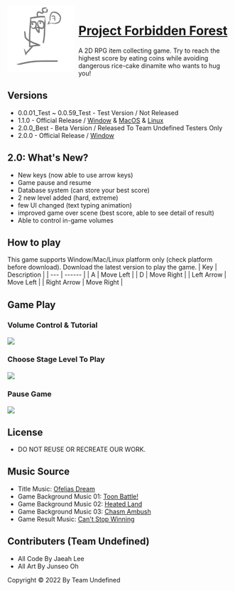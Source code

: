 <img width="150" height="150" align="left" style="float: left; margin: 0 10px 0 0;" alt="TheForbiddenForest" src="https://github.com/RuthGyeul/Forbidden-Forest-Resources/blob/2.0/LmaoIcon.png"> 


# [Project Forbidden Forest](https://github.com/RuthGyeul/Forbidden-Forest-Resources)
A 2D RPG item collecting game. Try to reach the highest score by eating coins while avoiding dangerous rice-cake dinamite who wants to hug you!


## Versions
- 0.0.01_Test ~ 0.0.59_Test - Test Version / Not Released
- 1.1.0 - Official Release / [Window](https://github.com/RuthGyeul/Forbidden-Forest-Resources/releases/download/Window/Forbidden_Forest_Window_1.1.0.zip) & [MacOS](https://github.com/RuthGyeul/Forbidden-Forest-Resources/releases/download/MacOS/Forbidden_Forest_MacOS_1.1.0.zip) & [Linux](https://github.com/RuthGyeul/Forbidden-Forest-Resources/releases/download/Linux/Forbidden_Forest_Linux_1.1.0.zip)
- 2.0.0_Best - Beta Version / Released To Team Undefined Testers Only
- 2.0.0 - Official Release / [Window](https://github.com/RuthGyeul/Forbidden-Forest-Resources/releases/download/Window/ForbiddenForest_Window_2.0.0.zip)


## 2.0: What's New?
- New keys (now able to use arrow keys)
- Game pause and resume
- Database system (can store your best score)
- 2 new level added (hard, extreme)
- few UI changed (text typing animation)
- improved game over scene (best score, able to see detail of result)
- Able to control in-game volumes


## How to play
This game supports Window/Mac/Linux platform only (check platform before download). 
Download the latest version to play the game.
| Key | Description |
| --- | ------ |
| A | Move Left |
| D | Move Right |
| Left Arrow | Move Left |
| Right Arrow | Move Right |

## Game Play
### Volume Control & Tutorial
<img width=auto height=auto max-width=500px max-height=500px align="center" src="https://github.com/RuthGyeul/Forbidden-Forest-Resources/blob/2.0/Preview/ezgif-4-9b564a8320.gif">

### Choose Stage Level To Play
<img width=auto height=auto max-width=500px max-height=500px align="center" src="https://github.com/RuthGyeul/Forbidden-Forest-Resources/blob/2.0/Preview/ezgif-4-9b564a8320.gif">

### Pause Game
<img width=auto height=auto max-width=500px max-height=500px align="center" src="https://github.com/RuthGyeul/Forbidden-Forest-Resources/blob/2.0/Preview/ezgif-4-9b564a8320.gif">



## License
- DO NOT REUSE OR RECREATE OUR WORK.


## Music Source
- Title Music: [Ofelias Dream](https://www.bensound.com/royalty-free-music/track/ofelias-dream)
- Game Background Music 01: [Toon Battle!](https://assetstore.unity.com/packages/audio/music/orchestral/free-live-music-journey-across-worlds-205221)
- Game Background Music 02: [Heated Land](https://assetstore.unity.com/packages/audio/music/orchestral/rpg-orchestral-essentials-legacy-free-sample-pack-148199)
- Game Background Music 03: [Chasm Ambush](https://assetstore.unity.com/packages/audio/music/orchestral/free-live-music-journey-across-worlds-205221)
- Game Result Music: [Can't Stop Winning](https://assetstore.unity.com/packages/audio/music/orchestral/rpg-orchestral-essentials-legacy-free-sample-pack-148199)


## Contributers (Team Undefined)
- All Code By Jaeah Lee
- All Art By Junseo Oh

Copyright ©️ 2022 By Team Undefined 
